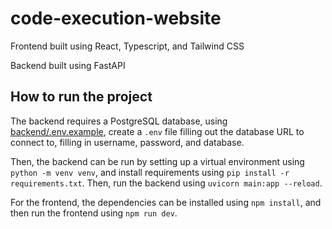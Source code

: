 # code-execution-website

Frontend built using React, Typescript, and Tailwind CSS

Backend built using FastAPI

## How to run the project
The backend requires a PostgreSQL database, using [backend/.env.example](backend/.env.example), create a `.env` file filling out the database URL to connect to, filling in username, password, and database.

Then, the backend can be run by setting up a virtual environment using `python -m venv venv`, and install requirements using `pip install -r requirements.txt`. Then, run the backend using `uvicorn main:app --reload`.

For the frontend, the dependencies can be installed using `npm install`, and then run the frontend using `npm run dev`.
